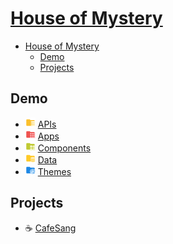 # [House of Mystery](https://houseofmystery.github.io)

- [House of Mystery](#house-of-mystery)
  - [Demo](#demo)
  - [Projects](#projects)

## Demo

- <img src="./profile/svg/apis.svg" alt="apis" width="16"/> [APIs](https://houseofmystery.github.io/apis)
- <img src="./profile/svg/apps.svg" alt="apps" width="16"/> [Apps](https://houseofmystery.github.io/apps)
- <img src="./profile/svg/components.svg" alt="components" width="16"/> [Components](https://houseofmystery.github.io/components)
- <img src="./profile/svg/data.svg" alt="data" width="16"/> [Data](https://houseofmystery.github.io/data)
- <img src="./profile/svg/themes.svg" alt="themes" width="16"/> [Themes](https://houseofmystery.github.io/themes)

## Projects

- ☕ [CafeSang](https://houseofmystery.github.io/cafesang)
